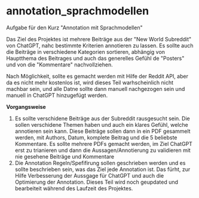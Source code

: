 # annotation_sprachmodellen
Aufgabe für den Kurz "Annotation mit Sprachmodellen"

Das Ziel des Projektes ist mehrere Beiträge aus der "New World Subreddit" von ChatGPT, nahc bestimmte Kriterien annotieren zu lassen.
Es sollte auch die Beiträge in verschiedene Kategorien sortieren, abhängig von Hauptthema des Beitrages und auch das generelles Gefühl de "Posters" und von die "Kommentare" nachvollziehen.

Nach Möglichkeit, sollte es gemacht werden mit Hilfe der Reddit API, aber da es nicht mehr kostenlos ist, wird dieses Teil warhscheinlich nicht machbar sein, und alle Datne sollte dann manuell nachgezogen sein und manuell in ChatGPT hinzugefügt werden.

**Vorgangsweise**
1. Es sollte verschidene Beiträge aus der Subreddit rausgesucht sein.
  Die sollen verschidene Themen haben und auch ein klares Gefühl, welche annotieren sein kann. Diese Beiträge sollen dann in ein PDF gesammelt werden, mit Authors, Datum, komplete Beitrag und die 5 beliebste Kommentare.
Es sollte mehrere PDFs gemacht werden, im Ziel ChatGPT erst zu trianieren und dann die Aussagen/Annotierung zu validieren mit nie gesehene Beiträge und Kommentare
2. Die Annotation Regeln/Spefifirung sollen geschrieben werden und es sollte beschrieben sein, was das Ziel jede Annotation ist.
  Das fürht, zur Hilfe Verbesserung der Aussgage für ChatGPT und auch die Optimierung der Annotation.
  Dieses Teil wird noch geupdated und bearbeiteit während des Laufzeit des Projektes.

